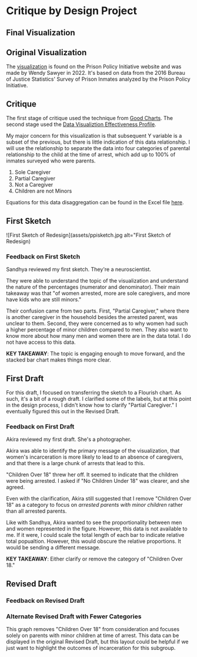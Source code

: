 # Critique by Design Project

## Final Visualization



## Original  Visualization
The [visualization](https://www.prisonpolicy.org/graphs/spi_family_separation_sex.html) is found on the Prison Policy Initiative website and was made by Wendy Sawyer in 2022. It's based on data from the 2016 Bureau of Justice Statistics' Survey of Prison Inmates analyzed by the Prison Policy Initiative.

## Critique 
The first stage of critique used the technique from [Good Charts](https://docs.google.com/spreadsheets/d/1NJC62tJaYt402543EbG_gNnxd9ZIaAl2qgJeVa-J-0Q/edit?usp=sharing). The second stage used the [Data Visualiztion Effectiveness Profile](https://github.com/ruesellers/datastories/blob/main/Data%20Visualization%20Effectiveness%20Profile.pdf).

My major concern for this visualization is that subsequent Y variable is a subset of the previous, but there is little indication of this data relationship. I will use the relationship to separate the data into four categories of parental relationship to the child at the time of arrest, which add up to 100% of inmates surveyed who were parents.
1. Sole Caregiver
2. Partial Caregiver
3. Not a Caregiver
4. Children are not Minors

Equations for this data disaggregation can be found in the Excel file [here](https://github.com/ruesellers/datastories/raw/main/DATAFORDESIGNCRITIQUE.xlsx).

## First Sketch

![First Sketch of Redesign](assets/ppisketch.jpg alt="First Sketch of Redesign)

### Feedback on First Sketch
Sandhya reviewed my first sketch. They're a neuroscientist.

They were able to understand the topic of the visualization and understand the nature of the percentages (numerator and denominator). Their main takeaway was that "of women arrested, more are sole caregivers, and more have kids who are still minors."

Their confusion came from two parts. First, "Partial Caregiver," where there is another caregiver in the household besides the arrested parent, was unclear to them. Second, they were concerned as to why women had such a higher percentage of minor children compared to men. They also want to know more about how many men and women there are in the data total. I do not have access to this data.

**KEY TAKEAWAY**: The topic is engaging enough to move forward, and the stacked bar chart makes things more clear.

## First Draft
For this draft, I focused on transferring the sketch to a Flourish chart. As such, it's a bit of a rough draft. I clarified some of the labels, but at this point in the design process, I didn't know how to clarify "Partial Caregiver." I eventually figured this out in the Revised Draft. 

<div class="flourish-embed flourish-chart" data-src="visualisation/11833558"><script src="https://public.flourish.studio/resources/embed.js"></script></div>

### Feedback on First Draft
Akira reviewed my first draft. She's a photographer.

Akira was able to identify the primary message of the visualization, that women's incarceration is more likely to lead to an absence of caregivers, and that there is a large chunk of arrests that lead to this.

"Children Over 18" threw her off. It seemed to indicate that the children were being arrested. I asked if "No Children Under 18" was clearer, and she agreed.

Even with the clarification, Akira still suggested that I remove "Children Over 18" as a category to focus on *arrested parents with minor children* rather than all arrested parents.

Like with Sandhya, Akira wanted to see the proportionality between men and women represented in the figure. However, this data is not available to me. If it were, I could scale the total length of each bar to indicate relative total popualtion. However, this would obscure the relative proportions. It would be sending a different message.

**KEY TAKEAWAY**: Either clarify or remove the category of "Children Over 18."




## Revised Draft
<div class="flourish-embed flourish-chart" data-src="visualisation/11833797"><script src="https://public.flourish.studio/resources/embed.js"></script></div>

### Feedback on Revised Draft

### Alternate Revised Draft with Fewer Categories 
This graph removes "Children Over 18" from consideration and focuses solely on parents with minor children at time of arrest. This data can be displayed in the original Revised Draft, but this layout  could be helpful if we just want to highlight the outcomes of incarceration for this subgroup.

<div class="flourish-embed flourish-chart" data-src="visualisation/11834166"><script src="https://public.flourish.studio/resources/embed.js"></script></div>
